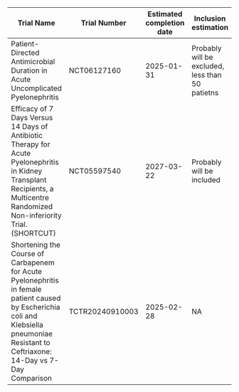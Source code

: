 | **Trial Name**                                                                                                                                                                           | **Trial Number** | **Estimated completion date** | **Inclusion estimation**                          |
|------------------------------------------------------------------------------------------------------------------------------------------------------------------------------------------|------------------|-------------------------------|---------------------------------------------------|
| Patient-Directed Antimicrobial Duration in Acute Uncomplicated Pyelonephritis                                                                                                            | NCT06127160      | 2025-01-31                    | Probably will be excluded, less than 50 patietns  |
| Efficacy of 7 Days Versus 14 Days of Antibiotic Therapy for Acute Pyelonephritis in Kidney Transplant Recipients, a Multicentre Randomized Non-inferiority Trial. (SHORTCUT)             | NCT05597540      | 2027-03-22                    | Probably will be included                         |
| Shortening the Course of Carbapenem for Acute Pyelonephritis in female patient caused by Escherichia coli and Klebsiella pneumoniae Resistant to Ceftriaxone: 14-Day vs 7-Day Comparison | TCTR20240910003  | 2025-02-28                    | NA                                                |
